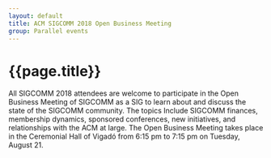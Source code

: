 ```yaml
---
layout: default
title: ACM SIGCOMM 2018 Open Business Meeting
group: Parallel events
---
```


# {{page.title}}

All SIGCOMM 2018 attendees are welcome to participate in the Open Business Meeting  of SIGCOMM as a SIG to learn about and discuss the state of the SIGCOMM community.  The topics  Include SIGCOMM finances, membership dynamics, sponsored conferences, new initiatives, and relationships with the ACM at large. The Open Business Meeting  takes place in the Ceremonial Hall of Vigadó from 6:15 pm to 7:15 pm on Tuesday, August 21.

